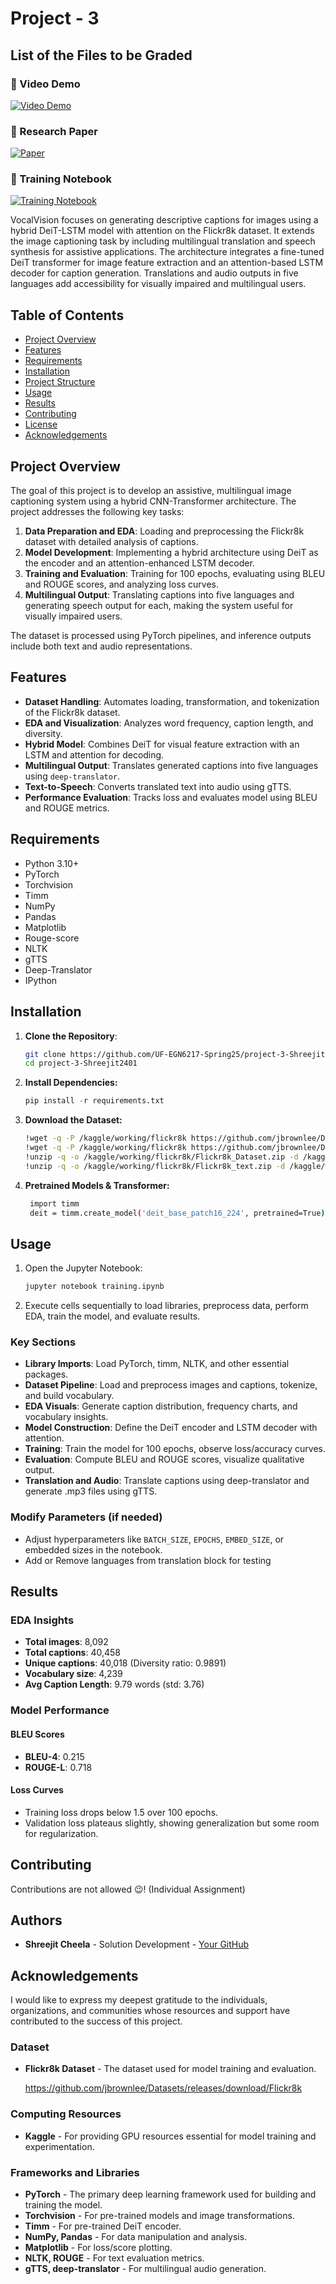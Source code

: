 # Project - 3

## List of the Files to be Graded
### 🎥 Video Demo

[![Video Demo](https://img.shields.io/badge/Video%20Demo-MP4-red?logo=video&style=for-the-badge)](./Project3.mp4) 

### 📄 Research Paper

[![Paper](https://img.shields.io/badge/Research%20Paper-PDF-blue?logo=pdf&style=for-the-badge)](./Project3.pdf) 

### 📝 Training Notebook

[![Training Notebook](https://img.shields.io/badge/Training%20Notebook-.ipynb-orange?logo=jupyter&style=for-the-badge)](./training.ipynb)

VocalVision focuses on generating descriptive captions for images using a hybrid DeiT-LSTM model with attention on the Flickr8k dataset. It extends the image captioning task by including multilingual translation and speech synthesis for assistive applications. The architecture integrates a fine-tuned DeiT transformer for image feature extraction and an attention-based LSTM decoder for caption generation. Translations and audio outputs in five languages add accessibility for visually impaired and multilingual users.

## Table of Contents
- [Project Overview](#project-overview)
- [Features](#features)
- [Requirements](#requirements)
- [Installation](#installation)
- [Project Structure](#project-structure)
- [Usage](#usage)
- [Results](#results)
- [Contributing](#contributing)
- [License](#license)
- [Acknowledgements](#acknowledgements)

## Project Overview
The goal of this project is to develop an assistive, multilingual image captioning system using a hybrid CNN-Transformer architecture. The project addresses the following key tasks:
1. **Data Preparation and EDA**: Loading and preprocessing the Flickr8k dataset with detailed analysis of captions.
2. **Model Development**: Implementing a hybrid architecture using DeiT as the encoder and an attention-enhanced LSTM decoder.
3. **Training and Evaluation**: Training for 100 epochs, evaluating using BLEU and ROUGE scores, and analyzing loss curves.
4. **Multilingual Output**: Translating captions into five languages and generating speech output for each, making the system useful for visually impaired users.

The dataset is processed using PyTorch pipelines, and inference outputs include both text and audio representations.

## Features
- **Dataset Handling**: Automates loading, transformation, and tokenization of the Flickr8k dataset.
- **EDA and Visualization**: Analyzes word frequency, caption length, and diversity.
- **Hybrid Model**: Combines DeiT for visual feature extraction with an LSTM and attention for decoding.
- **Multilingual Output**: Translates generated captions into five languages using `deep-translator`.
- **Text-to-Speech**: Converts translated text into audio using gTTS.
- **Performance Evaluation**: Tracks loss and evaluates model using BLEU and ROUGE metrics.

## Requirements
- Python 3.10+
- PyTorch
- Torchvision
- Timm
- NumPy
- Pandas
- Matplotlib
- Rouge-score
- NLTK
- gTTS
- Deep-Translator
- IPython

## Installation
1. **Clone the Repository**:
   ```bash
   git clone https://github.com/UF-EGN6217-Spring25/project-3-Shreejit2401.git
   cd project-3-Shreejit2401
    ```
2. **Install Dependencies:**
   ```py
   pip install -r requirements.txt
   ```
3. **Download the Dataset:**
   ```bash
   !wget -q -P /kaggle/working/flickr8k https://github.com/jbrownlee/Datasets/releases/download/Flickr8k/Flickr8k_Dataset.zip
   !wget -q -P /kaggle/working/flickr8k https://github.com/jbrownlee/Datasets/releases/download/Flickr8k/Flickr8k_text.zip
   !unzip -q -o /kaggle/working/flickr8k/Flickr8k_Dataset.zip -d /kaggle/working/flickr8k/
   !unzip -q -o /kaggle/working/flickr8k/Flickr8k_text.zip -d /kaggle/working/flickr8k/
   ```
4. **Pretrained Models & Transformer:**
   ```bash
    import timm
    deit = timm.create_model('deit_base_patch16_224', pretrained=True)
   ```
## Usage

1. Open the Jupyter Notebook:
   ```bash
   jupyter notebook training.ipynb
   ```
2. Execute cells sequentially to load libraries, preprocess data, perform EDA, train the model, and evaluate results.

### Key Sections

- **Library Imports**: Load PyTorch, timm, NLTK, and other essential packages.
- **Dataset Pipeline**: Load and preprocess images and captions, tokenize, and build vocabulary.
- **EDA Visuals**: Generate caption distribution, frequency charts, and vocabulary insights.
- **Model Construction**: Define the DeiT encoder and LSTM decoder with attention.
- **Training**: Train the model for 100 epochs, observe loss/accuracy curves.
- **Evaluation**: Compute BLEU and ROUGE scores, visualize qualitative output.
- **Translation and Audio**: Translate captions using deep-translator and generate .mp3 files using gTTS.

### Modify Parameters (if needed)
- Adjust hyperparameters like `BATCH_SIZE`, `EPOCHS`, `EMBED_SIZE`, or embedded sizes in the notebook.
- Add or Remove languages from translation block for testing

## Results

### EDA Insights
- **Total images**: 8,092
- **Total captions**: 40,458
- **Unique captions**: 40,018 (Diversity ratio: 0.9891)
- **Vocabulary size**: 4,239
- **Avg Caption Length**: 9.79 words (std: 3.76)

### Model Performance
#### BLEU Scores
- **BLEU-4**: 0.215
- **ROUGE-L**: 0.718

#### Loss Curves
- Training loss drops below 1.5 over 100 epochs.
- Validation loss plateaus slightly, showing generalization but some room for regularization.

## Contributing

Contributions are not allowed 😉! (Individual Assignment)

## Authors

- **Shreejit Cheela** - Solution Development - [Your GitHub](https://github.com/Shreejit2401)

## Acknowledgements

I would like to express my deepest gratitude to the individuals, organizations, and communities whose resources and support have contributed to the success of this project.

### Dataset
- **Flickr8k Dataset** - The dataset used for model training and evaluation.
   
   https://github.com/jbrownlee/Datasets/releases/download/Flickr8k

### Computing Resources
- **Kaggle** - For providing GPU resources essential for model training and experimentation.

### Frameworks and Libraries
- **PyTorch** - The primary deep learning framework used for building and training the model.
- **Torchvision** - For pre-trained models and image transformations.
- **Timm** - For pre-trained DeiT encoder.
- **NumPy, Pandas** - For data manipulation and analysis.
- **Matplotlib** - For loss/score plotting.
- **NLTK, ROUGE** - For text evaluation metrics.
- **gTTS, deep-translator** - For multilingual audio generation.